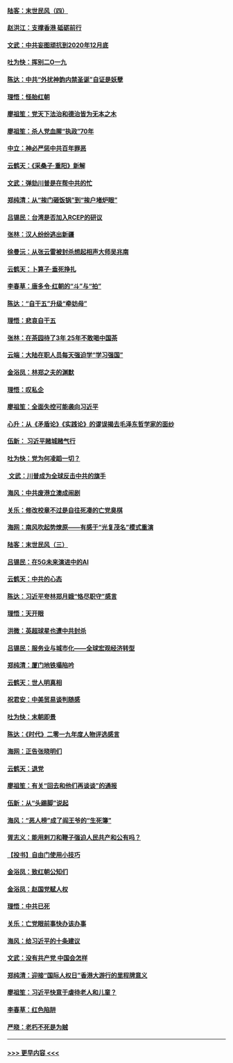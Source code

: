 #### [陆客：末世民风（四）](../pages/nsc993/n11749203.md?t=12280101) 
#### [赵洪江：支撑香港 砥砺前行](../pages/nsc993/n11748482.md?t=12280101) 
#### [文武：中共妄图顽抗到2020年12月底](../pages/nsc993/n11748446.md?t=12280101) 
#### [吐为快：挥别二O一九](../pages/nsc993/n11748411.md?t=12280101) 
#### [陈达：中共“外扰神韵内禁圣诞”自证是妖孽](../pages/nsc993/n11748226.md?t=12280101) 
#### [理悟：怪胎红朝](../pages/nsc993/n11748206.md?t=12280101) 
#### [廖祖笙：党天下法治和德治皆为无本之木](../pages/nsc993/n11748135.md?t=12280101) 
#### [廖祖笙：杀人党血腥“执政”70年](../pages/nsc993/n11745144.md?t=12280101) 
#### [中立：神必严惩中共百年罪恶](../pages/nsc993/n11744970.md?t=12280101) 
#### [云鹤天：《采桑子‧重阳》新解](../pages/nsc993/n11744948.md?t=12280101) 
#### [文武：弹劾川普是在帮中共的忙](../pages/nsc993/n11744758.md?t=12280101) 
#### [郑纯清：从“挨门砸饭锅”到“挨户堵炉眼”](../pages/nsc993/n11744745.md?t=12280101) 
#### [吕锡民：台湾是否加入RCEP的研议](../pages/nsc993/n11744701.md?t=12280101) 
#### [张林：汉人纷纷逃出新疆](../pages/nsc993/n11743530.md?t=12280101) 
#### [徐曼沅：从张云雷被封杀想起相声大师吴兆南](../pages/nsc993/n11741816.md?t=12280101) 
#### [云鹤天：卜算子‧垂死挣扎](../pages/nsc993/n11739956.md?t=12280101) 
#### [李春草：唐多令‧红朝的“斗”与“拍”](../pages/nsc993/n11739830.md?t=12280101) 
#### [陈达：“自干五”升级“牵妨母”](../pages/nsc993/n11739724.md?t=12280101) 
#### [理悟：悲哀自干五](../pages/nsc993/n11739547.md?t=12280101) 
#### [张林：在茶园待了3年 25年不敢喝中国茶](../pages/nsc993/n11739240.md?t=12280101) 
#### [云端：大陆在职人员每天强迫学“学习强国”](../pages/nsc993/n11738735.md?t=12280101) 
#### [金浴凤：林郑之夫的渊默](../pages/nsc993/n11737735.md?t=12280101) 
#### [理悟：叹私企](../pages/nsc993/n11737715.md?t=12280101) 
#### [廖祖笙：全面失控可能袭向习近平](../pages/nsc993/n11737704.md?t=12280101) 
#### [心升：从《矛盾论》《实践论》的谬误揭去毛泽东哲学家的面纱](../pages/nsc993/n11736962.md?t=12280101) 
#### [伍新： 习近平赌城赌气行](../pages/nsc993/n11736929.md?t=12280101) 
#### [吐为快：党为何凌蹈一切？](../pages/nsc993/n11736915.md?t=12280101) 
#### [ 文武：川普成为全球反击中共的旗手](../pages/nsc993/n11736882.md?t=12280101) 
#### [海风：中共废港立澳成闹剧](../pages/nsc993/n11735857.md?t=12280101) 
#### [关乐：修改校章不过是自往死凑的亡党臭棋](../pages/nsc993/n11735097.md?t=12280101) 
#### [海网：南风吹起势燎原——有感于“光复茂名”模式重演](../pages/nsc993/n11732308.md?t=12280101) 
#### [陆客：末世民风（三）](../pages/nsc993/n11732211.md?t=12280101) 
#### [吕锡民：在5G未来演进中的AI](../pages/nsc993/n11730010.md?t=12280101) 
#### [云鹤天：中共的心态](../pages/nsc993/n11729906.md?t=12280101) 
#### [陈达：习近平夸林郑月娥“恪尽职守”感言](../pages/nsc993/n11729881.md?t=12280101) 
#### [理悟：天开眼](../pages/nsc993/n11729699.md?t=12280101) 
#### [洪微：英超球星也遭中共封杀](../pages/nsc993/n11727243.md?t=12280101) 
#### [吕锡民：服务业与城市化——全球宏观经济转型](../pages/nsc993/n11725845.md?t=12280101) 
#### [郑纯清：厦门地铁塌陷吟](../pages/nsc993/n11725813.md?t=12280101) 
#### [云鹤天：世人明真相](../pages/nsc993/n11725621.md?t=12280101) 
#### [祝君安：中美贸易谈判随感](../pages/nsc993/n11725609.md?t=12280101) 
#### [吐为快：末朝即景](../pages/nsc993/n11723365.md?t=12280101) 
#### [陈达：《时代》二零一九年度人物评选感言](../pages/nsc993/n11723337.md?t=12280101) 
#### [海网：正告张晓明们](../pages/nsc993/n11723228.md?t=12280101) 
#### [云鹤天：退党](../pages/nsc993/n11723056.md?t=12280101) 
#### [廖祖笙：有关“回去和他们再谈谈”的通报](../pages/nsc993/n11722442.md?t=12280101) 
#### [伍新：从“头踢脚”说起](../pages/nsc993/n11722429.md?t=12280101) 
#### [海风：“恶人榜”成了阎王爷的“生死簿”](../pages/nsc993/n11722272.md?t=12280101) 
#### [胥志义：能用剌刀和鞭子强迫人民共产和公有吗？](../pages/nsc993/n11720569.md?t=12280101) 
#### [【投书】自由门使用小技巧](../pages/nsc993/n11720180.md?t=12280101) 
#### [金浴凤：致红朝公知们](../pages/nsc993/n11720563.md?t=12280101) 
#### [金浴凤：赵国党赋人权](../pages/nsc993/n11720533.md?t=12280101) 
#### [理悟：中共已死](../pages/nsc993/n11720233.md?t=12280101) 
#### [关乐：亡党眼前事快办该办事](../pages/nsc993/n11719160.md?t=12280101) 
#### [海风：给习近平的十条建议](../pages/nsc993/n11717616.md?t=12280101) 
#### [文武：没有共产党 中国会怎样](../pages/nsc993/n11717584.md?t=12280101) 
#### [郑纯清：迎接“国际人权日”香港大游行的里程牌意义](../pages/nsc993/n11717417.md?t=12280101) 
#### [廖祖笙：习近平快意于虐待老人和儿童？](../pages/nsc993/n11715313.md?t=12280101) 
#### [李春草：红色陷阱](../pages/nsc993/n11715029.md?t=12280101) 
#### [严晓：老朽不死是为贼](../pages/nsc993/n11712910.md?t=12280101) 

----
#### [ >>> 更早内容 <<< ](../indexes/nsc993-earlier.md)
